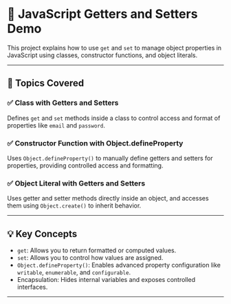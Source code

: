 # 🔐 JavaScript Getters and Setters Demo

This project explains how to use `get` and `set` to manage object properties in JavaScript using classes, constructor functions, and object literals.

---

## 📘 Topics Covered

### ✅ Class with Getters and Setters
Defines `get` and `set` methods inside a class to control access and format of properties like `email` and `password`.

### ✅ Constructor Function with Object.defineProperty
Uses `Object.defineProperty()` to manually define getters and setters for properties, providing controlled access and formatting.

### ✅ Object Literal with Getters and Setters
Uses getter and setter methods directly inside an object, and accesses them using `Object.create()` to inherit behavior.

---

## 💡 Key Concepts

- `get`: Allows you to return formatted or computed values.
- `set`: Allows you to control how values are assigned.
- `Object.defineProperty()`: Enables advanced property configuration like `writable`, `enumerable`, and `configurable`.
- Encapsulation: Hides internal variables and exposes controlled interfaces.

---

